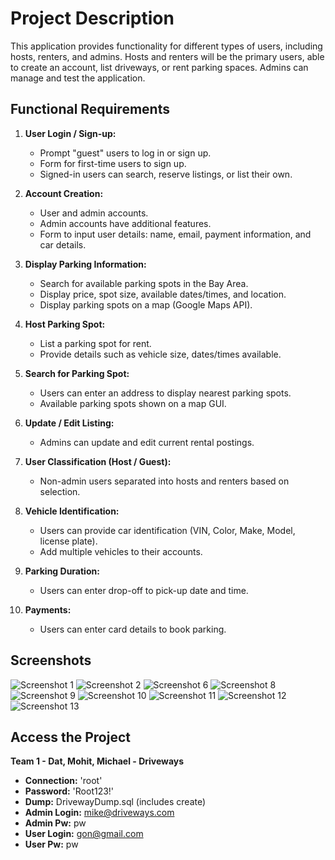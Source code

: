 # Project Description

This application provides functionality for different types of users, including hosts, renters, and admins. Hosts and renters will be the primary users, able to create an account, list driveways, or rent parking spaces. Admins can manage and test the application.

## Functional Requirements

1. **User Login / Sign-up:**
   - Prompt "guest" users to log in or sign up.
   - Form for first-time users to sign up. 
   - Signed-in users can search, reserve listings, or list their own.

2. **Account Creation:**
   - User and admin accounts.
   - Admin accounts have additional features.
   - Form to input user details: name, email, payment information, and car details.

3. **Display Parking Information:**
   - Search for available parking spots in the Bay Area.
   - Display price, spot size, available dates/times, and location.
   - Display parking spots on a map (Google Maps API).

4. **Host Parking Spot:**
   - List a parking spot for rent.
   - Provide details such as vehicle size, dates/times available.

5. **Search for Parking Spot:**
   - Users can enter an address to display nearest parking spots.
   - Available parking spots shown on a map GUI.

6. **Update / Edit Listing:**
   - Admins can update and edit current rental postings.

7. **User Classification (Host / Guest):**
   - Non-admin users separated into hosts and renters based on selection.

8. **Vehicle Identification:**
   - Users can provide car identification (VIN, Color, Make, Model, license plate).
   - Add multiple vehicles to their accounts.

9. **Parking Duration:**
   - Users can enter drop-off to pick-up date and time.

10. **Payments:**
    - Users can enter card details to book parking.

## Screenshots

![Screenshot 1](https://user-images.githubusercontent.com/101231709/211622163-f681ee53-5016-46f6-8af4-d0c96702389c.png)
![Screenshot 2](https://user-images.githubusercontent.com/101231709/211622174-eb863464-2a23-4825-a484-5b4bc52a7dd2.png)
![Screenshot 6](https://user-images.githubusercontent.com/101231709/211622222-2cf83e8c-e4fd-4072-bf40-daccbfeaf4ee.png)
![Screenshot 8](https://user-images.githubusercontent.com/101231709/211622244-b921dc52-99b0-4c94-889c-ffe1c6707e70.png)
![Screenshot 9](https://user-images.githubusercontent.com/101231709/211622251-837e9939-3504-47cf-b978-f29e5fc780d8.png)
![Screenshot 10](https://user-images.githubusercontent.com/101231709/211622279-23b6b555-62f2-41db-ba48-54816bbb615d.png)
![Screenshot 11](https://user-images.githubusercontent.com/101231709/211622285-11c04771-c858-4370-9025-5381beb61908.png)
![Screenshot 12](https://user-images.githubusercontent.com/101231709/211622289-0dff6e28-68a9-4f7e-b501-d41d9b094c2e.png)
![Screenshot 13](https://user-images.githubusercontent.com/101231709/211622308-32730231-828c-4bb5-bbcd-2adf2c09c86f.png)

## Access the Project

**Team 1 - Dat, Mohit, Michael - Driveways**

- **Connection:** 'root'
- **Password:** 'Root123!'
- **Dump:** DrivewayDump.sql (includes create)
- **Admin Login:** mike@driveways.com
- **Admin Pw:** pw
- **User Login:** gon@gmail.com
- **User Pw:** pw
